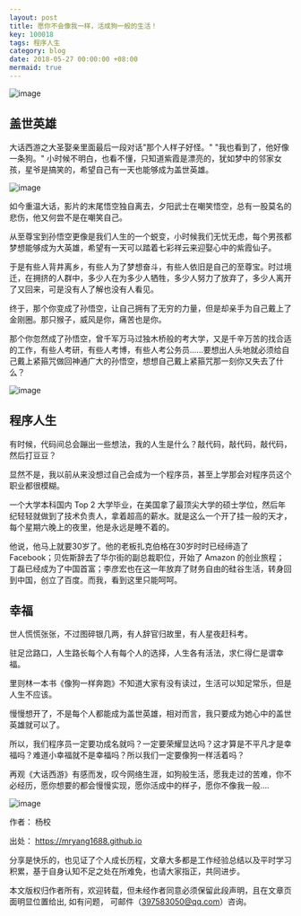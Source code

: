 ```yaml
---
layout: post
title: 愿你不会像我一样，活成狗一般的生活！
key: 100018
tags: 程序人生
category: blog
date: 2018-05-27 00:00:00 +08:00
mermaid: true
---
```

![image](http://www.mingyang888.cn/images/img/1.jpg)

## 盖世英雄

大话西游之大圣娶亲里面最后一段对话"那个人样子好怪。"  "我也看到了，他好像一条狗。" 小时候不明白，也看不懂，只知道紫霞是漂亮的，犹如梦中的邻家女孩，星爷是搞笑的，希望自己有一天也能够成为盖世英雄。

![image](http://www.mingyang888.cn/images/img/2.jpg)

如今重温大话，影片的末尾悟空独自离去，夕阳武士在嘲笑悟空，总有一股莫名的悲伤，他又何尝不是在嘲笑自己。

从至尊宝到孙悟空更像是我们人生的一个蜕变，小时候我们无忧无虑，每个男孩都梦想能够成为大英雄，希望有一天可以踏着七彩祥云来迎娶心中的紫霞仙子。

于是有些人背井离乡，有些人为了梦想奋斗，有些人依旧是自己的至尊宝。时过境迁，在拥挤的人群中，多少人在为多少人牺牲，多少人努力了放弃了，多少人离开了又回来，可是没有人了解也没有人看见。

终于，那个你变成了孙悟空，让自己拥有了无穷的力量，但是却亲手为自己戴上了金刚圈。那只猴子，威风是你，痛苦也是你。



那个你忽然成了孙悟空，曾千军万马过独木桥般的考大学，又是千辛万苦的找合适的工作，有些人考研，有些人考博，有些人考公务员......要想出人头地就必须给自己戴上紧箍咒做回神通广大的孙悟空，想想自己戴上紧箍咒那一刻你又失去了什么？


![image](http://www.mingyang888.cn/images/img/3.jpg)
## 程序人生

有时候，代码间总会蹦出一些想法，我的人生是什么？敲代码，敲代码，敲代码，然后打豆豆？

显然不是，我以前从来没想过自己会成为一个程序员，甚至上学那会对程序员这个职业都很模糊。

一个大学本科国内 Top 2 大学毕业，在美国拿了最顶尖大学的硕士学位，然后年纪轻轻就做到了技术负责人，拿着超高的薪水。就是这么一个开了挂一般的天才，每个星期六晚上的夜里，他是永远是睡不着的。

他说，他马上就要30岁了。他的老板扎克伯格在30岁时时已经缔造了 Facebook；贝佐斯辞去了华尔街的副总裁职位，开始了 Amazon 的创业旅程；丁磊已经成为了中国首富；李彦宏也在这一年放弃了财务自由的硅谷生活，转身回到中国，创立了百度。而我，看到这里只能呵呵。

## 幸福

世人慌慌张张，不过图碎银几两，有人辞官归故里，有人星夜赶科考。

驻足岔路口，人生路长每个人有每个人的选择，人生各有活法，求仁得仁是谓幸福。

里则林一本书《像狗一样奔跑》不知道大家有没有读过，生活可以知足常乐，但是人生不应该。

慢慢想开了，不是每个人都能成为盖世英雄，相对而言，我只要成为她心中的盖世英雄就可以了。

所以，我们程序员一定要功成名就吗？一定要荣耀显达吗？这才算是不平凡才是幸福吗？难道小幸福就不是幸福吗？所以我们一定要像狗一样活着吗？

再观《大话西游》有感而发，叹今网络生涯，如狗般生活，愿我走过的苦难，你不必经历，愿你想要的都会慢慢实现，愿你活成中的样子，愿你不像我一般....

![image](https://blog.52itstyle.com/usr/uploads/6359488940289160158582279.gif)

作者： 杨校

出处： https://mryang1688.github.io

分享是快乐的，也见证了个人成长历程，文章大多都是工作经验总结以及平时学习积累，基于自身认知不足之处在所难免，也请大家指正，共同进步。

本文版权归作者所有，欢迎转载，但未经作者同意必须保留此段声明，且在文章页面明显位置给出, 如有问题， 可邮件（397583050@qq.com）咨询。
